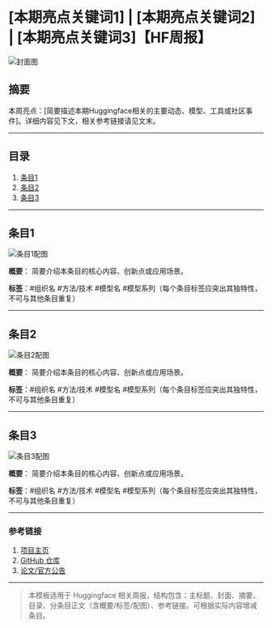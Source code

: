 # [本期亮点关键词1] | [本期亮点关键词2] | [本期亮点关键词3]【HF周报】

![封面图](<封面图片链接>)

## 摘要

本周亮点：[简要描述本期Huggingface相关的主要动态、模型、工具或社区事件]。详细内容见下文，相关参考链接请见文末。

---

## 目录

1. [条目1](#条目1)
2. [条目2](#条目2)
3. [条目3](#条目3)

---

## 条目1

![条目1配图](<图片链接>)

**概要**：
简要介绍本条目的核心内容、创新点或应用场景。

**标签**：#组织名 #方法/技术 #模型名 #模型系列（每个条目标签应突出其独特性，不可与其他条目重复）

---

## 条目2

![条目2配图](<图片链接>)

**概要**：
简要介绍本条目的核心内容、创新点或应用场景。

**标签**：#组织名 #方法/技术 #模型名 #模型系列（每个条目标签应突出其独特性，不可与其他条目重复）

---

## 条目3

![条目3配图](<图片链接>)

**概要**：
简要介绍本条目的核心内容、创新点或应用场景。

**标签**：#组织名 #方法/技术 #模型名 #模型系列（每个条目标签应突出其独特性，不可与其他条目重复）

---

### 参考链接
1. [项目主页](<链接>)
2. [GitHub 仓库](<链接>)
3. [论文/官方公告](<链接>)

---

> 本模板适用于 Huggingface 相关周报，结构包含：主标题、封面、摘要、目录、分条目正文（含概要/标签/配图）、参考链接。可根据实际内容增减条目。
